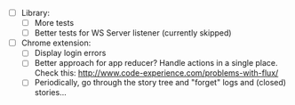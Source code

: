 - [ ] Library:
    + [ ] More tests
    + [ ] Better tests for WS Server listener (currently skipped)

- [ ] Chrome extension:
    + [ ] Display login errors
    + [ ] Better approach for app reducer? Handle actions in a single place. Check this: http://www.code-experience.com/problems-with-flux/
    - [ ] Periodically, go through the story tree and "forget" logs and (closed) stories...
